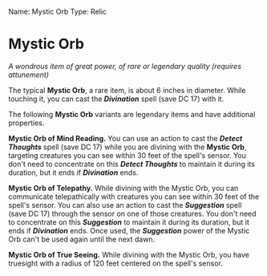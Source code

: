 Name: Mystic Orb
Type: Relic

# Mystic Orb
_A wondrous item of great power, of rare or legendary quality (requires attunement)_

The typical **Mystic Orb**, a rare item, is about 6 inches in diameter. While touching it, you can cast the **_Divination_** spell (save DC 17) with it.

The following **Mystic Orb** variants are legendary items and have additional properties.

**Mystic Orb of Mind Reading.** You can use an action to cast the **_Detect Thoughts_** spell (save DC 17) while you are divining with the **Mystic Orb**, targeting creatures you can see within 30 feet of the spell's sensor. You don't need to concentrate on this **_Detect Thoughts_** to maintain it during its duration, but it ends if **_Divination_** ends.

**Mystic Orb of Telepathy.** While divining with the Mystic Orb, you can communicate telepathically with creatures you can see within 30 feet of the spell's sensor. You can also use an action to cast the **_Suggestion_** spell (save DC 17) through the sensor on one of those creatures. You don't need to concentrate on this **_Suggestion_** to maintain it during its duration, but it ends if **_Divination_** ends. Once used, the **_Suggestion_** power of the Mystic Orb can't be used again until the next dawn.

**Mystic Orb of True Seeing.** While divining with the Mystic Orb, you have truesight with a radius of 120 feet centered on the spell's sensor.